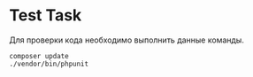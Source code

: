 Test Task
=========================

Для проверки кода необходимо выполнить данные команды.

```
composer update 
./vendor/bin/phpunit
```